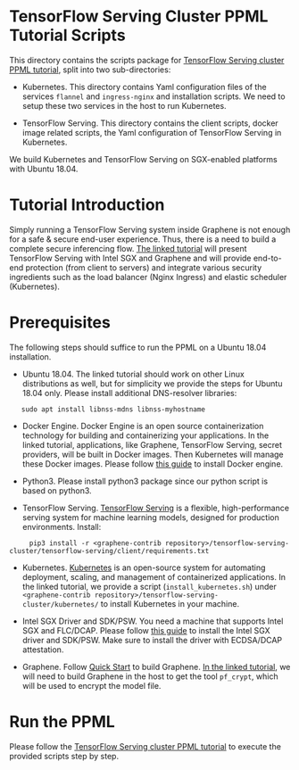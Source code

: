 # TensorFlow Serving Cluster PPML Tutorial Scripts

This directory contains the scripts package for [TensorFlow Serving cluster PPML tutorial](https://graphene.readthedocs.io/en/latest/tutorials/tensorflow-serving-cluster/index.html), split into two sub-directories:
- Kubernetes. This directory contains Yaml configuration files of the services
  `flannel` and `ingress-nginx` and installation scripts. We need to setup these
  two services in the host to run Kubernetes.

- TensorFlow Serving. This directory contains the client scripts, docker image
  related scripts, the Yaml configuration of TensorFlow Serving in Kubernetes.

We build Kubernetes and TensorFlow Serving on SGX-enabled platforms with Ubuntu
18.04.

# Tutorial Introduction

Simply running a TensorFlow Serving system inside Graphene is not enough for a
safe & secure end-user experience. Thus, there is a need to build a complete
secure inferencing flow. [The linked tutorial](https://graphene.readthedocs.io/en/latest/tutorials/tensorflow-serving-cluster/index.html)
will present TensorFlow Serving with Intel SGX and Graphene and will provide
end-to-end protection (from client to servers) and integrate various security
ingredients such as the load balancer (Nginx Ingress) and elastic scheduler
(Kubernetes).

# Prerequisites

The following steps should suffice to run the PPML on a Ubuntu 18.04 installation.

- Ubuntu 18.04. The linked tutorial should work on other Linux distributions as
  well, but for simplicity we provide the steps for Ubuntu 18.04 only.
  Please install additional DNS-resolver libraries:
```
   sudo apt install libnss-mdns libnss-myhostname
```

- Docker Engine. Docker Engine is an open source containerization technology for
  building and containerizing your applications. In the linked tutorial, applications,
  like Graphene, TensorFlow Serving, secret providers, will be built in Docker
  images. Then Kubernetes will manage these Docker images.
  Please follow [this guide](https://docs.docker.com/engine/install/ubuntu/#install-using-the-convenience-script)
  to install Docker engine.

- Python3. Please install python3 package since our python script is based on
  python3.

- TensorFlow Serving. [TensorFlow Serving](https://www.TensorFlow.org/tfx/guide/serving)
  is a flexible, high-performance serving system for machine learning models,
  designed for production environments. Install:
```
     pip3 install -r <graphene-contrib repository>/tensorflow-serving-cluster/tensorflow-serving/client/requirements.txt
```
- Kubernetes. [Kubernetes](https://kubernetes.io/docs/concepts/overview/what-is-kubernetes/)
  is an open-source system for automating deployment,
  scaling, and management of containerized applications. In the linked tutorial,
  we provide a script (`install_kubernetes.sh`) under `<graphene-contrib repository>/tensorflow-serving-cluster/kubernetes/` to install Kubernetes in your machine.

- Intel SGX Driver and SDK/PSW. You need a machine that supports Intel SGX and
  FLC/DCAP. Please follow [this guide](https://download.01.org/intel-sgx/latest/linux-latest/docs/Intel_SGX_Installation_Guide_Linux_2.10_Open_Source.pdf)
  to install the Intel SGX driver and SDK/PSW. Make sure to install the driver with ECDSA/DCAP attestation.

- Graphene. Follow [Quick Start](https://graphene.readthedocs.io/en/latest/quickstart.html)
  to build Graphene. [In the linked tutorial](https://graphene.readthedocs.io/en/latest/tutorials/tensorflow-serving-cluster/index.html),
  we will need to build Graphene in the host to get the tool `pf_crypt`, which
  will be used to encrypt the model file.

# Run the PPML

Please follow the [TensorFlow Serving cluster PPML tutorial](https://graphene.readthedocs.io/en/latest/tutorials/tensorflow-serving-cluster/index.html)
to execute the provided scripts step by step.

